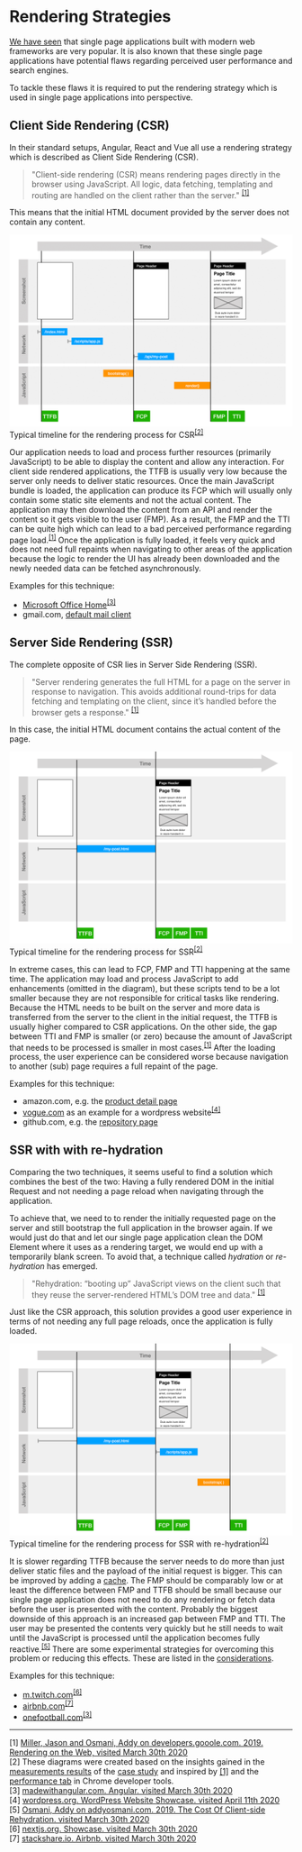 # Rendering Strategies

[We have seen](./motivation) that single page applications built with modern web frameworks are very popular.
It is also known that these single page applications have potential flaws regarding perceived user performance and search engines.

To tackle these flaws it is required to put the rendering strategy which is used in single page applications into perspective.

## Client Side Rendering (CSR)

In their standard setups, Angular, React and Vue all use a rendering strategy which is described as Client Side Rendering (CSR).

> "Client-side rendering (CSR) means rendering pages directly in the browser using JavaScript. All logic, data fetching, templating and routing are handled on the client rather than the server." <sup>[[1]](#ref-1)</sup>

This means that the initial HTML document provided by the server does not contain any content.

<p class="image">
<img src="./timeline-csr.png"/>
Typical timeline for the rendering process for CSR<sup><a href="#ref-2">[2]</a></sup>  
</p>

Our application needs to load and process further resources (primarily JavaScript) to be able to display the content and allow any interaction.
For client side rendered applications, the TTFB is usually very low because the server only needs to deliver static resources.
Once the main JavaScript bundle is loaded, the application can produce its FCP which will usually only contain some static site elements and not the actual content.
The application may then download the content from an API and render the content so it gets visible to the user (FMP).
As a result, the FMP and the TTI can be quite high which can lead to a bad perceived performance regarding page load.<sup>[[1]](#ref-1)</sup>
Once the application is fully loaded, it feels very quick and does not need full repaints when navigating to other areas of the application because the logic to render the UI has already been downloaded and the newly needed data can be fetched asynchronously.

Examples for this technique:
* [Microsoft Office Home](https://www.office.com/apps)<sup><a href="#ref-3">[3]</a></sup>
* gmail.com, [default mail client](https://gmail.com) 

## Server Side Rendering (SSR)

The complete opposite of CSR lies in Server Side Rendering (SSR).
  
> "Server rendering generates the full HTML for a page on the server in response to navigation. This avoids additional round-trips for data fetching and templating on the client, since it’s handled before the browser gets a response." <sup>[[1]](#ref-1)</sup>

In this case, the initial HTML document contains the actual content of the page.

<p class="image">
<img src="./timeline-ssr.png"/>
Typical timeline for the rendering process for SSR<sup><a href="#ref-2">[2]</a></sup>  
</p>

In extreme cases, this can lead to FCP, FMP and TTI happening at the same time.
The application may load and process JavaScript to add enhancements (omitted in the diagram), but these scripts tend to be a lot smaller because they are not responsible for critical tasks like rendering.
Because the HTML needs to be built on the server and more data is transferred from the server to the client in the initial request, the TTFB is usually higher compared to CSR applications.
On the other side, the gap between TTI and FMP is smaller (or zero) because the amount of JavaScript that needs to be processed is smaller in most cases.<sup>[[1]](#ref-1)</sup>
After the loading process, the user experience can be considered worse because navigation to another (sub) page requires a full repaint of the page.

Examples for this technique:
* amazon.com, e.g. the [product detail page](https://www.amazon.de/Clean-Code-Handbook-Software-Craftsmanship/dp/0132350882)
* [vogue.com](https://vogue.com) as an example for a wordpress website<sup><a href="#ref-4">[4]</a></sup>
* github.com, e.g. the [repository page](https://github.com/glutengo/rendering-strategies)

## SSR with with re-hydration

Comparing the two techniques, it seems useful to find a solution which combines the best of the two:
Having a fully rendered DOM in the initial Request and not needing a page reload when navigating through the application.

To achieve that, we need to to render the initially requested page on the server and still bootstrap the full application in the browser again.
If we would just do that and let our single page application clean the DOM Element where it uses as a rendering target, we would end up with a temporarily blank screen.
To avoid that, a technique called *hydration* or *re-hydration* has emerged.

> "Rehydration: “booting up” JavaScript views on the client such that they reuse the server-rendered HTML’s DOM tree and data." <sup>[[1]](#ref-1)</sup> 
 
Just like the CSR approach, this solution provides a good user experience in terms of not needing any full page reloads, once the application is fully loaded.

<p class="image">
<img src="./timeline-ssr-hydration.png"/>
Typical timeline for the rendering process for SSR with re-hydration<sup><a href="#ref-2">[2]</a></sup>
</p>

It is slower regarding TTFB because the server needs to do more than just deliver static files and the payload of the initial request is bigger.
This can be improved by adding a [cache](./considerations#caching).
The FMP should be comparably low or at least the difference between FMP and TTFB should be small because our single page application does not need to do any rendering or fetch data before the user is presented with the content.
Probably the biggest downside of this approach is an increased gap between FMP and TTI. 
The user may be presented the contents very quickly but he still needs to wait until the JavaScript is processed until the application becomes fully reactive.<sup>[[5]](#ref-5)</sup>
There are some experimental strategies for overcoming this problem or reducing this effects. 
These are listed in the [considerations](./considerations#(re-)hydration).

Examples for this technique:
* [m.twitch.com](https://m.twitch.tv)<sup><a href="#ref-6">[6]</a></sup>
* [airbnb.com](https://www.airbnb.com/)<sup><a href="#ref-7">[7]</a></sup>
* [onefootball.com](https://onefootball.com/)<sup><a href="#ref-3">[3]</a></sup>
  
<hr/> 
  
<a name="ref-1">[1]</a> [Miller, Jason and Osmani, Addy on developers.gooole.com. 2019. Rendering on the Web, visited March 30th 2020](https://developers.google.com/web/updates/2019/02/rendering-on-the-web)  
<a name="ref-2">[2]</a> These diagrams were created based on the insights gained in the [measurements results](./results) of the [case study](./case-study) and inspired by [[1]](#ref-1) and the [performance tab](https://developers.google.com/web/tools/chrome-devtools/evaluate-performance) in Chrome developer tools.  
<a name="ref-3">[3]</a> [madewithangular.com. Angular. visited March 30th 2020](https://www.madewithangular.com/categories/angular/)  
<a name="ref-4">[4]</a> [wordpress.org. WordPress Website Showcase. visited April 11th 2020](https://wordpress.org/showcase/)  
<a name="ref-5">[5]</a> [Osmani, Addy on addyosmani.com. 2019. The Cost Of Client-side Rehydration. visited March 30th 2020](https://addyosmani.com/blog/rehydration/)  
<a name="ref-6">[6]</a> [nextjs.org. Showcase. visited March 30th 2020](https://nextjs.org/showcase)  
<a name="ref-7">[7]</a> [stackshare.io. Airbnb. visited March 30th 2020](https://stackshare.io/airbnb/airbnb)  
